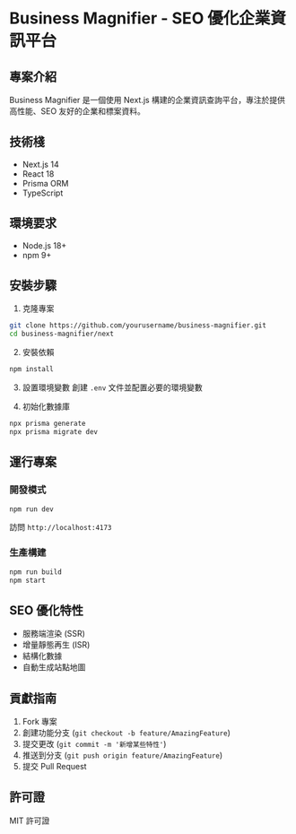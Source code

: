 # Business Magnifier - SEO 優化企業資訊平台

## 專案介紹
Business Magnifier 是一個使用 Next.js 構建的企業資訊查詢平台，專注於提供高性能、SEO 友好的企業和標案資料。

## 技術棧
- Next.js 14
- React 18
- Prisma ORM
- TypeScript

## 環境要求
- Node.js 18+ 
- npm 9+

## 安裝步驟

1. 克隆專案
```bash
git clone https://github.com/yourusername/business-magnifier.git
cd business-magnifier/next
```

2. 安裝依賴
```bash
npm install
```

3. 設置環境變數
創建 `.env` 文件並配置必要的環境變數

4. 初始化數據庫
```bash
npx prisma generate
npx prisma migrate dev
```

## 運行專案

### 開發模式
```bash
npm run dev
```
訪問 `http://localhost:4173`

### 生產構建
```bash
npm run build
npm start
```

## SEO 優化特性
- 服務端渲染 (SSR)
- 增量靜態再生 (ISR)
- 結構化數據
- 自動生成站點地圖

## 貢獻指南
1. Fork 專案
2. 創建功能分支 (`git checkout -b feature/AmazingFeature`)
3. 提交更改 (`git commit -m '新增某些特性'`)
4. 推送到分支 (`git push origin feature/AmazingFeature`)
5. 提交 Pull Request

## 許可證
MIT 許可證